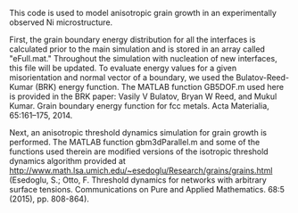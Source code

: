 This code is used to model anisotropic grain growth in an experimentally observed Ni microstructure. 

First, the grain boundary energy distribution for all the interfaces is calculated prior to the main simulation and is stored in an array called "eFull.mat." Throughout the simulation with nucleation of new interfaces, this file will be updated. To evaluate energy values for a given misorientation and normal vector of a boundary, we used the Bulatov-Reed-Kumar (BRK) energy function. The MATLAB function GB5DOF.m used here is provided in the BRK paper:
Vasily V Bulatov, Bryan W Reed, and Mukul Kumar. Grain boundary energy function for fcc metals. Acta Materialia, 65:161–175, 2014.

Next, an anisotropic threshold dynamics simulation for grain growth is performed. The MATLAB function gbm3dParallel.m and some of the functions used therein are modified versions of the isotropic threshold dynamics algorithm provided at http://www.math.lsa.umich.edu/~esedoglu/Research/grains/grains.html (Esedoglu, S.; Otto, F. Threshold dynamics for networks with arbitrary surface tensions. Communications on Pure and Applied Mathematics. 68:5 (2015), pp. 808-864).
